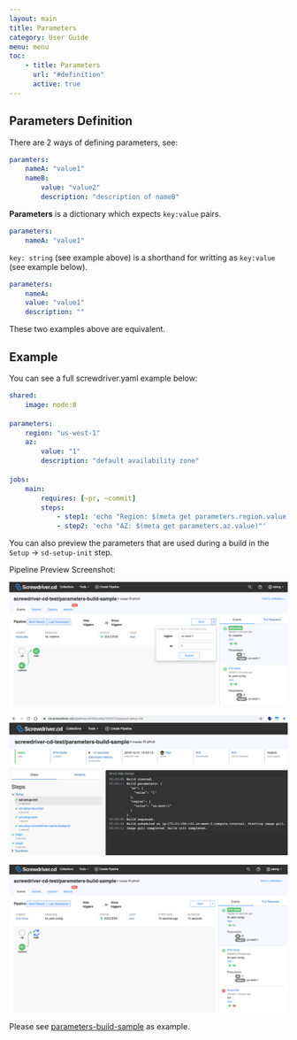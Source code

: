 ```yaml
---
layout: main
title: Parameters
category: User Guide
menu: menu
toc:
    - title: Parameters
      url: "#definition"
      active: true
---
```

## Parameters Definition
There are 2 ways of defining parameters, see:

```yaml
paramters:
    nameA: "value1"
    nameB:
        value: "value2"
        description: "description of nameB"
```

**Parameters** is a dictionary which expects `key:value` pairs.

```yaml
parameters:
    nameA: "value1"
```

`key: string` (see example above) is a shorthand for writting as `key:value` (see example below).

```yaml
parameters:
    nameA:
    value: "value1"
    description: ""
```

These two examples above are equivalent.

## Example
You can see a full screwdriver.yaml example below:
```yaml
shared:
    image: node:8

parameters:
    region: "us-west-1"
    az:
        value: "1"
        description: "default availability zone"

jobs:
    main:
        requires: [~pr, ~commit]
        steps:
            - step1: 'echo "Region: $(meta get parameters.region.value)"'
            - step2: 'echo "AZ: $(meta get parameters.az.value)"'
```

You can also preview the parameters that are used during a build in the `Setup` -> `sd-setup-init` step.

Pipeline Preview Screenshot:

![image](../assets/parameters1-event-start.png)

![image](../assets/parameters2-sd-init-step.png)

![image](../assets/parameters3-event-view.png)

Please see [parameters-build-sample](https://github.com/screwdriver-cd-test/parameters-build-sample) as example.
